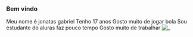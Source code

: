 ### Bem vindo 

Meu nome é jonatas gabriel 
Tenho 17 anos 
Gosto muito de jogar bola 
Sou estudante do aluras faz pouco tempo
Gosto muito de trabalhar
![_](https://media1.tenor.com/m/eGUyWt5L1qIAAAAC/deyverson-palmeiras.gif)
